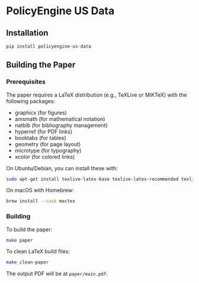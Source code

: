 # PolicyEngine US Data

## Installation

```bash
pip install policyengine-us-data
```

## Building the Paper

### Prerequisites

The paper requires a LaTeX distribution (e.g., TeXLive or MiKTeX) with the following packages:

- graphicx (for figures)
- amsmath (for mathematical notation)
- natbib (for bibliography management)
- hyperref (for PDF links)
- booktabs (for tables)
- geometry (for page layout)
- microtype (for typography)
- xcolor (for colored links)

On Ubuntu/Debian, you can install these with:

```bash
sudo apt-get install texlive-latex-base texlive-latex-recommended texlive-latex-extra texlive-fonts-recommended
```

On macOS with Homebrew:

```bash
brew install --cask mactex
```

### Building

To build the paper:

```bash
make paper
```

To clean LaTeX build files:

```bash
make clean-paper
```

The output PDF will be at `paper/main.pdf`.
